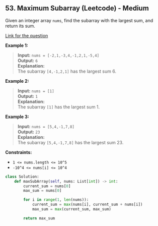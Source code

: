 ## 53. Maximum Subarray (Leetcode) - Medium

Given an integer array `nums`, find the subarray with the largest sum, and return its sum.

[Link for the question](https://leetcode.com/problems/maximum-subarray/description/)

**Example 1:**

> **Input:** `nums = [-2,1,-3,4,-1,2,1,-5,4]`  
> **Output:** `6`  
> **Explanation:**  
> The subarray `[4,-1,2,1]` has the largest sum 6.

**Example 2:**

> **Input:** `nums = [1]`  
> **Output:** `1`  
> **Explanation:**  
> The subarray `[1]` has the largest sum 1.

**Example 3:**

> **Input:** `nums = [5,4,-1,7,8]`  
> **Output:** `23`  
> **Explanation:**  
> The subarray `[5,4,-1,7,8]` has the largest sum 23.

**Constraints:**

- `1 <= nums.length <= 10^5`
- `-10^4 <= nums[i] <= 10^4`

```Python
class Solution:
    def maxSubArray(self, nums: List[int]) -> int:
        current_sum = nums[0]
        max_sum = nums[0]

        for i in range(1, len(nums)):
            current_sum = max(nums[i], current_sum + nums[i])
            max_sum = max(current_sum, max_sum)

        return max_sum
```
